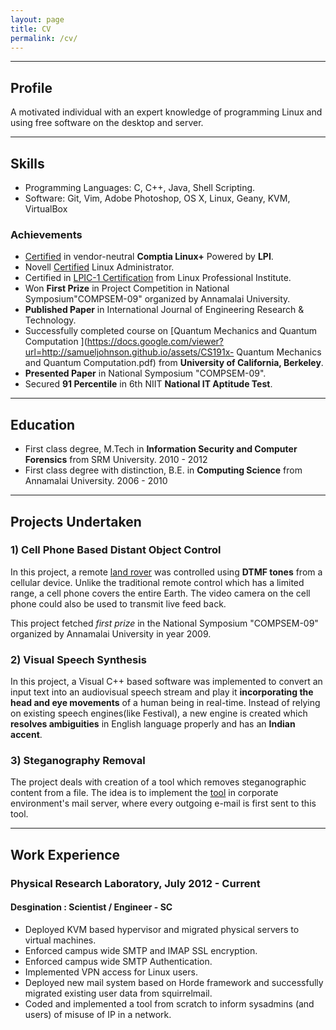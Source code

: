```yaml
---
layout: page
title: CV
permalink: /cv/
---
```


----

## Profile

A motivated individual with an expert knowledge of programming Linux and using
free software on the desktop and server.

----

## Skills

  * Programming Languages: C, C++, Java, Shell Scripting.
  * Software: Git, Vim, Adobe Photoshop, OS X, Linux, Geany, KVM, VirtualBox

### Achievements

  * [Certified](https://www.certmetrics.com/comptia/public/verification.aspx?code=LXRG9Z8K6LFE1RV4) in vendor-neutral **Comptia Linux+** Powered by **LPI**.
  * Novell [Certified](https://docs.google.com/viewer?url=https://samueljohnson.github.io/assets/SamuelJohnson_NCLA_ECR.pdf) Linux Administrator.
  * Certified in [LPIC-1 Certification](https://samueljohnson.github.io/assets/LPI%20LPIC-1.jpg) from Linux Professional Institute.
  * Won **First Prize** in Project Competition in National Symposium"COMPSEM-09" organized by Annamalai University.
  * **Published Paper** in International Journal of Engineering Research & Technology.
  * Successfully completed course on [Quantum Mechanics and Quantum Computation ](https://docs.google.com/viewer?url=http://samueljohnson.github.io/assets/CS191x- Quantum Mechanics and Quantum Computation.pdf) from **University of California, Berkeley**.
  * **Presented Paper** in National Symposium "COMPSEM-09".
  * Secured **91 Percentile** in 6th NIIT **National IT Aptitude Test**.

----

## Education

  * First class degree, M.Tech in **Information Security and Computer Forensics** from SRM University. 2010 - 2012
  * First class degree with distinction, B.E. in **Computing Science** from Annamalai University. 2006 - 2010

----

## Projects Undertaken

### 1) Cell Phone Based Distant Object Control

In this project, a remote [land
rover](http://samueljohnson.github.com/assets/13032009263.jpg) was controlled using
**DTMF tones** from a cellular device. Unlike the traditional remote control
which has a limited range, a cell phone covers the entire Earth. The video
camera on the cell phone could also be used to transmit live feed back.

This project fetched _first prize_ in the National Symposium "COMPSEM-09"
organized by Annamalai University in year 2009.

### 2) Visual Speech Synthesis

In this project, a Visual C++ based software was implemented to convert an
input text into an audiovisual speech stream and play it **incorporating the
head and eye movements** of a human being in real-time. Instead of relying on
existing speech engines(like Festival), a new engine is created which
**resolves ambiguities** in English language properly and has an **Indian
accent**.

### 3) Steganography Removal

The project deals with creation of a tool which removes steganographic content
from a file. The idea is to implement the
[tool](https://github.com/samueljohnson/stegr/blob/master/stegr.c) in
corporate environment's mail server, where every outgoing e-mail is first sent
to this tool.

----

## Work Experience

### Physical Research Laboratory, July 2012 - Current

#### Desgination : Scientist / Engineer - SC

  * Deployed KVM based hypervisor and migrated physical servers to virtual machines.
  * Enforced campus wide SMTP and IMAP SSL encryption.
  * Enforced campus wide SMTP Authentication.
  * Implemented VPN access for Linux users.
  * Deployed new mail system based on Horde framework and successfully migrated existing user data from squirrelmail.
  * Coded and implemented a tool from scratch to inform sysadmins (and users) of misuse of IP in a network.

